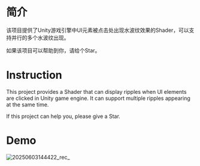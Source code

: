 # 简介

该项目提供了Unity游戏引擎中UI元素被点击处出现水波纹效果的Shader，可以支持并行的多个水波纹出现。

如果该项目可以帮助到你，请给个Star。

# Instruction

This project provides a Shader that can display ripples when UI elements are clicked in Unity game engine. It can support multiple ripples appearing at the same time.

If this project can help you, please give a Star.

# Demo

![20250603144422_rec_](https://github.com/user-attachments/assets/882f390d-481e-48d3-a8d6-bcb378f9f3fd)
